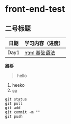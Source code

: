 # front-end-test
## 二号标题

| 日期       | 学习内容（进度）                                                |
| ---------- | ---------------------------------------------------------------|
| Day1       | [html 基础语法](https://github.com/Tgc020202/Front-End-Learning/blob/main/demo/day%2001%20html%20basic%20syntax/Day%2001.md)                            |

**掰掰**
> hello
1. heeko
2. `gg`

```
git status
git pull
git add 
git commit -m ""
git push
```

